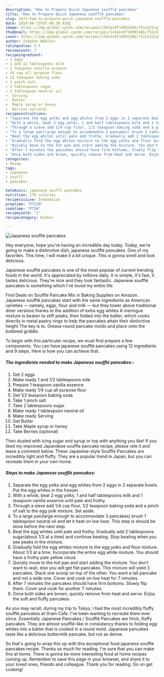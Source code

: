 ```yaml
---
description: "How to Prepare Quick Japanese soufflé pancakes"
title: "How to Prepare Quick Japanese soufflé pancakes"
slug: 2473-how-to-prepare-quick-japanese-souffle-pancakes
date: 2019-08-13T07:40:30.938Z
image: https://img-global.cpcdn.com/recipes/1342ec0f1899148b/751x532cq70/japanese-souffle-pancakes-recipe-main-photo.jpg
thumbnail: https://img-global.cpcdn.com/recipes/1342ec0f1899148b/751x532cq70/japanese-souffle-pancakes-recipe-main-photo.jpg
cover: https://img-global.cpcdn.com/recipes/1342ec0f1899148b/751x532cq70/japanese-souffle-pancakes-recipe-main-photo.jpg
author: Stephen Webster
ratingvalue: 3.5
reviewcount: 7
recipeingredient:
- 2 eggs
- 1 and 12 tablespoons milk
- 1 teaspoon vanilla essence
- 14 cup all purpose flour
- 12 teaspoon baking soda
- 1 pinch salt
- 2 tablespoons sugar
- 1 tablespoon neutral oil
-  Serving
-  Butter
-  Maple syrup or honey
-  Berries optional
recipeinstructions:
- "Separate the egg yolks and egg whites from 2 eggs in 2 separate bowls. Put the egg whites in the freezer."
- "With a whisk, beat 2 egg yolks, 1 and half tablespoons milk and 1 teaspoon vanilla essence until pale and frothy."
- "Through a sieve add 1/4 cup flour, 1/2 teaspoon baking soda and a pinch of salt to the egg yolk mixture. Set aside."
- "To a large pan(large enough to accommodate 3 pancakes) brush 1 tablespoon neutral oil and let it heat on low hear. This step is should be done before the next step."
- "Beat the egg whites until pale and frothy. Gradually add 2 tablespoons sugar(about 1/3 at a time) and continue beating. Stop beating when you see peaks in the mixture."
- "Gradually fold the egg whites mixture to the egg yolks and flour mixture. About 1/3 at a time. Incorporate the entire egg white mixture. You should have a frothy pale yellow cloud."
- "Quickly move to the hot pan and start adding the mixture. You don’t want to wait, else you will get flat pancakes. This mixture will yield 3 pancakes. Stack one scoop on top of the other. You want a tall pancake and not a wide one. Cover and cook on low heat for 7 minutes."
- "After 7 minutes the pancakes should have firm bottoms. Slowly flip them. Cover and cook for another 7 minutes."
- "Once both sides are brown, quickly remove from heat and serve. Enjoy the soft and fluffy pancakes."
categories:
- Resep
tags:
- japanese
- souffl
- pancakes

katakunci: japanese souffl pancakes
nutrition: 179 calories
recipecuisine: Indonesian
preptime: "PT21M"
cooktime: "PT2H"
recipeyield: "1"
recipecategory: Dinner

---
```



![Japanese soufflé pancakes](https://img-global.cpcdn.com/recipes/1342ec0f1899148b/751x532cq70/japanese-souffle-pancakes-recipe-main-photo.jpg)

Hey everyone, hope you're having an incredible day today. Today, we're going to make a distinctive dish, japanese soufflé pancakes. One of my favorites. This time, I will make it a bit unique. This is gonna smell and look delicious.

Japanese soufflé pancakes is one of the most popular of current trending foods in the world. It's appreciated by millions daily. It is simple, it's fast, it tastes delicious. They're nice and they look fantastic. Japanese soufflé pancakes is something which I've loved my entire life.

Find Deals on Souffle Pancake Mix in Baking Supplies on Amazon. Japanese soufflé pancakes start with the same ingredients as American varieties — namely, eggs, flour and milk — but they tower above traditional diner versions thanks to the addition of extra egg whites A meringue mixture is beaten to stiff peaks, then folded into the batter, which cooks directly in metal pastry rings to help the pancakes attain their distinctive height The key is to. Grease round pancake molds and place onto the buttered griddle.


To begin with this particular recipe, we must first prepare a few components. You can have japanese soufflé pancakes using 12 ingredients and 9 steps. Here is how you can achieve that.

##### The ingredients needed to make Japanese soufflé pancakes::

1. Get 2 eggs
1. Make ready 1 and 1/2 tablespoons milk
1. Prepare 1 teaspoon vanilla essence
1. Make ready 1/4 cup all purpose flour
1. Get 1/2 teaspoon baking soda
1. Take 1 pinch salt
1. Take 2 tablespoons sugar
1. Make ready 1 tablespoon neutral oil
1. Make ready  Serving
1. Get  Butter
1. Take  Maple syrup or honey
1. Take  Berries (optional)


Then dusted with icing sugar and syrup or top with anything you like! If you liked my improved Japandese souffle pancake recipe, please rate it and leave a comment below. These Japanese-style Souffle Pancakes are incredibly light and fluffy. They are a popular trend in Japan, but you can recreate them in your own home. 

##### Steps to make Japanese soufflé pancakes:

1. Separate the egg yolks and egg whites from 2 eggs in 2 separate bowls. Put the egg whites in the freezer.
1. With a whisk, beat 2 egg yolks, 1 and half tablespoons milk and 1 teaspoon vanilla essence until pale and frothy.
1. Through a sieve add 1/4 cup flour, 1/2 teaspoon baking soda and a pinch of salt to the egg yolk mixture. Set aside.
1. To a large pan(large enough to accommodate 3 pancakes) brush 1 tablespoon neutral oil and let it heat on low hear. This step is should be done before the next step.
1. Beat the egg whites until pale and frothy. Gradually add 2 tablespoons sugar(about 1/3 at a time) and continue beating. Stop beating when you see peaks in the mixture.
1. Gradually fold the egg whites mixture to the egg yolks and flour mixture. About 1/3 at a time. Incorporate the entire egg white mixture. You should have a frothy pale yellow cloud.
1. Quickly move to the hot pan and start adding the mixture. You don’t want to wait, else you will get flat pancakes. This mixture will yield 3 pancakes. Stack one scoop on top of the other. You want a tall pancake and not a wide one. Cover and cook on low heat for 7 minutes.
1. After 7 minutes the pancakes should have firm bottoms. Slowly flip them. Cover and cook for another 7 minutes.
1. Once both sides are brown, quickly remove from heat and serve. Enjoy the soft and fluffy pancakes.


As you may recall, during my trip to Tokyo, I had the most incredibly fluffy souffle pancakes at Gram Cafe. I&#39;ve been wanting to recreate them ever since. Essentially Japanese Pancakes / Soufflé Pancakes are thick, fluffy pancakes. They are almost soufflé-like in consistency thanks to folding egg whites into a batter that is cooked in a round mold. Japanese pancakes taste like a delicious buttermilk pancake, but not as dense. 

So that's going to wrap this up with this exceptional food japanese soufflé pancakes recipe. Thanks so much for reading. I'm sure that you can make this at home. There is gonna be more interesting food at home recipes coming up. Remember to save this page in your browser, and share it to your loved ones, friends and colleague. Thank you for reading. Go on get cooking!
